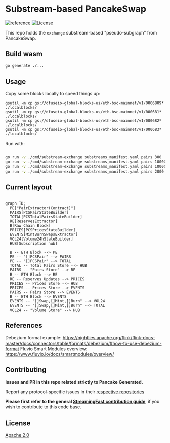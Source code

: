 # Substream-based PancakeSwap
[![reference](https://img.shields.io/badge/godoc-reference-5272B4.svg?style=flat-square)](https://pkg.go.dev/github.com/streamingfast/substream-pancakeswap)
[![License](https://img.shields.io/badge/License-Apache%202.0-blue.svg)](https://opensource.org/licenses/Apache-2.0)

This repo holds the `exchange` substream-based "pseudo-subgraph" from PancakeSwap.

## Build wasm
```bash 
go generate ./...
```

## Usage

Copy some blocks locally to speed things up:

```
gsutil -m cp gs://dfuseio-global-blocks-us/eth-bsc-mainnet/v1/0006809* ./localblocks/
gsutil -m cp gs://dfuseio-global-blocks-us/eth-bsc-mainnet/v1/000681* ./localblocks/
gsutil -m cp gs://dfuseio-global-blocks-us/eth-bsc-mainnet/v1/000682* ./localblocks/
gsutil -m cp gs://dfuseio-global-blocks-us/eth-bsc-mainnet/v1/000683* ./localblocks/
```

Run with:

```bash

go run -v ./cmd/substream-exchange substreams_manifest.yaml pairs 300 | tee /tmp/sub
go run -v ./cmd/substream-exchange substreams_manifest.yaml pairs 10000 -s 6811000 | tee /tmp/sub
go run -v ./cmd/substream-exchange substreams_manifest.yaml pairs 10000 -s 6821000 | tee /tmp/sub
go run -v ./cmd/substream-exchange substreams_manifest.yaml pairs 2000 -s 6831000 | tee /tmp/sub
```


## Current layout

```mermaid

graph TD;
  PE["PairExtractor(Contract)"]
  PAIRS[PCSPairStateBuilder]
  TOTAL[PCSTotalPairsStateBuilder]
  RE[ReservesExtractor]
  B[Raw Chain Block]
  PRICES[PCSPricesStateBuilder]
  EVENTS[MintBurnSwapsExtractor]
  VOL24[Volume24hStateBuilder]
  HUB[Subscription hub]

  B -- ETH Block --> PE
  PE -- "[]PCSPair" --> PAIRS
  PE -- "[]PCSPair" --> TOTAL
  TOTAL -- Total Pairs Store --> HUB
  PAIRS -- "Pairs Store" --> RE
  B -- ETH Block --> RE
  RE -- Reserves Updates --> PRICES
  PRICES -- Prices Store --> HUB
  PRICES -- Prices Store --> EVENTS
  PAIRS -- Pairs Store --> EVENTS
  B -- ETH Block --> EVENTS
  EVENTS -- "[]Swap,[]Mint,[]Burn" --> VOL24
  EVENTS -- "[]Swap,[]Mint,[]Burn" --> TOTAL
  VOL24 -- "Volume Store" --> HUB
```

## References

Debezium format example: https://nightlies.apache.org/flink/flink-docs-master/docs/connectors/table/formats/debezium/#how-to-use-debezium-format
Fluvio Smart Modules overview: https://www.fluvio.io/docs/smartmodules/overview/



## Contributing

**Issues and PR in this repo related strictly to Pancake Generated.**

Report any protocol-specific issues in their
[respective repositories](https://github.com/streamingfast/streamingfast#protocols)

**Please first refer to the general
[StreamingFast contribution guide](https://github.com/streamingfast/streamingfast/blob/master/CONTRIBUTING.md)**,
if you wish to contribute to this code base.

## License

[Apache 2.0](LICENSE)
